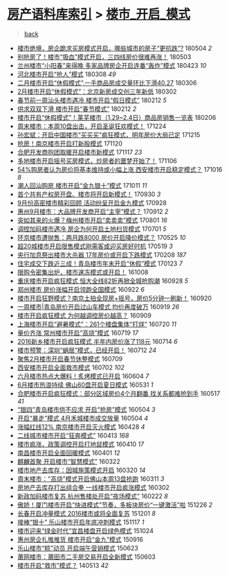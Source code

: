 [房产语料库索引](../../README.md)  > [楼市_开启_模式](楼市_开启_模式.md)
====
> [back](../README.md)

- [楼市绝境，房企跪求买房模式开启，哪些城市的房子“更抗跌”?](http://jkwz.applinzi.com/ittc/7099235831657268240.html#%E6%A5%BC%E5%B8%82%E7%BB%9D%E5%A2%83%EF%BC%8C%E6%88%BF%E4%BC%81%E8%B7%AA%E6%B1%82%E4%B9%B0%E6%88%BF%E6%A8%A1%E5%BC%8F%E5%BC%80%E5%90%AF%EF%BC%8C%E5%93%AA%E4%BA%9B%E5%9F%8E%E5%B8%82%E7%9A%84%E6%88%BF%E5%AD%90%E2%80%9C%E6%9B%B4%E6%8A%97%E8%B7%8C%E2%80%9D%3F) 180504 *2* 
- [别抢房了！楼市“吸血”模式开启，三四线房价很难再涨！](http://jkwz.applinzi.com/ittc/7098893789521511441.html#%E5%88%AB%E6%8A%A2%E6%88%BF%E4%BA%86%EF%BC%81%E6%A5%BC%E5%B8%82%E2%80%9C%E5%90%B8%E8%A1%80%E2%80%9D%E6%A8%A1%E5%BC%8F%E5%BC%80%E5%90%AF%EF%BC%8C%E4%B8%89%E5%9B%9B%E7%BA%BF%E6%88%BF%E4%BB%B7%E5%BE%88%E9%9A%BE%E5%86%8D%E6%B6%A8%EF%BC%81) 180503  
- [兰州楼市“小阳春”来得晚 多家品牌房企开启连番“轰炸”模式](http://jkwz.applinzi.com/ittc/7095220896904250385.html#%E5%85%B0%E5%B7%9E%E6%A5%BC%E5%B8%82%E2%80%9C%E5%B0%8F%E9%98%B3%E6%98%A5%E2%80%9D%E6%9D%A5%E5%BE%97%E6%99%9A+%E5%A4%9A%E5%AE%B6%E5%93%81%E7%89%8C%E6%88%BF%E4%BC%81%E5%BC%80%E5%90%AF%E8%BF%9E%E7%95%AA%E2%80%9C%E8%BD%B0%E7%82%B8%E2%80%9D%E6%A8%A1%E5%BC%8F) 180423 *10* 
- [河北楼市开启“抢人”模式](http://jkwz.applinzi.com/ittc/7077995879443465227.html#%E6%B2%B3%E5%8C%97%E6%A5%BC%E5%B8%82%E5%BC%80%E5%90%AF%E2%80%9C%E6%8A%A2%E4%BA%BA%E2%80%9D%E6%A8%A1%E5%BC%8F) 180308 *49* 
- [二月楼市开启“休假模式”,一手商品房成交量环比下滑40.27](http://jkwz.applinzi.com/ittc/7077421493699216390.html#%E4%BA%8C%E6%9C%88%E6%A5%BC%E5%B8%82%E5%BC%80%E5%90%AF%E2%80%9C%E4%BC%91%E5%81%87%E6%A8%A1%E5%BC%8F%E2%80%9D%2C%E4%B8%80%E6%89%8B%E5%95%86%E5%93%81%E6%88%BF%E6%88%90%E4%BA%A4%E9%87%8F%E7%8E%AF%E6%AF%94%E4%B8%8B%E6%BB%9140.27) 180306  
- [2月楼市开启“休假模式”：北京新房成交创三年新低](http://jkwz.applinzi.com/ittc/7075790427867579409.html#2%E6%9C%88%E6%A5%BC%E5%B8%82%E5%BC%80%E5%90%AF%E2%80%9C%E4%BC%91%E5%81%87%E6%A8%A1%E5%BC%8F%E2%80%9D%EF%BC%9A%E5%8C%97%E4%BA%AC%E6%96%B0%E6%88%BF%E6%88%90%E4%BA%A4%E5%88%9B%E4%B8%89%E5%B9%B4%E6%96%B0%E4%BD%8E) 180302  
- [春节前一周汕头楼市遇冷 楼市开启“假日模式”](http://jkwz.applinzi.com/ittc/7069203037296264208.html#%E6%98%A5%E8%8A%82%E5%89%8D%E4%B8%80%E5%91%A8%E6%B1%95%E5%A4%B4%E6%A5%BC%E5%B8%82%E9%81%87%E5%86%B7+%E6%A5%BC%E5%B8%82%E5%BC%80%E5%90%AF%E2%80%9C%E5%81%87%E6%97%A5%E6%A8%A1%E5%BC%8F%E2%80%9D) 180212 *5* 
- [供求双双下滑 楼市开启“春节模式”](http://jkwz.applinzi.com/ittc/7069173322736993297.html#%E4%BE%9B%E6%B1%82%E5%8F%8C%E5%8F%8C%E4%B8%8B%E6%BB%91+%E6%A5%BC%E5%B8%82%E5%BC%80%E5%90%AF%E2%80%9C%E6%98%A5%E8%8A%82%E6%A8%A1%E5%BC%8F%E2%80%9D) 180212 *2* 
- [楼市开启“休假模式”！莱芜楼市（1.29~2.4日）商品房销售一览表](http://jkwz.applinzi.com/ittc/7066899742775051275.html#%E6%A5%BC%E5%B8%82%E5%BC%80%E5%90%AF%E2%80%9C%E4%BC%91%E5%81%87%E6%A8%A1%E5%BC%8F%E2%80%9D%EF%BC%81%E8%8E%B1%E8%8A%9C%E6%A5%BC%E5%B8%82%EF%BC%881.29%7E2.4%E6%97%A5%EF%BC%89%E5%95%86%E5%93%81%E6%88%BF%E9%94%80%E5%94%AE%E4%B8%80%E8%A7%88%E8%A1%A8) 180206  
- [周末楼市：本周10盘出击，开启圣诞狂欢模式！](http://jkwz.applinzi.com/ittc/7050423610743718928.html#%E5%91%A8%E6%9C%AB%E6%A5%BC%E5%B8%82%EF%BC%9A%E6%9C%AC%E5%91%A810%E7%9B%98%E5%87%BA%E5%87%BB%EF%BC%8C%E5%BC%80%E5%90%AF%E5%9C%A3%E8%AF%9E%E7%8B%82%E6%AC%A2%E6%A8%A1%E5%BC%8F%EF%BC%81) 171224  
- [孙宏斌：开启中国楼市“买买买”疯狂模式，明年房价大局已定](http://jkwz.applinzi.com/ittc/7047306163165611024.html#%E5%AD%99%E5%AE%8F%E6%96%8C%EF%BC%9A%E5%BC%80%E5%90%AF%E4%B8%AD%E5%9B%BD%E6%A5%BC%E5%B8%82%E2%80%9C%E4%B9%B0%E4%B9%B0%E4%B9%B0%E2%80%9D%E7%96%AF%E7%8B%82%E6%A8%A1%E5%BC%8F%EF%BC%8C%E6%98%8E%E5%B9%B4%E6%88%BF%E4%BB%B7%E5%A4%A7%E5%B1%80%E5%B7%B2%E5%AE%9A) 171215  
- [抢房！南京楼市开启打新股模式](http://jkwz.applinzi.com/ittc/7038039239302841360.html#%E6%8A%A2%E6%88%BF%EF%BC%81%E5%8D%97%E4%BA%AC%E6%A5%BC%E5%B8%82%E5%BC%80%E5%90%AF%E6%89%93%E6%96%B0%E8%82%A1%E6%A8%A1%E5%BC%8F) 171120  
- [合肥开发商抱团取暖开启楼市新模式](http://jkwz.applinzi.com/ittc/7036845850943292432.html#%E5%90%88%E8%82%A5%E5%BC%80%E5%8F%91%E5%95%86%E6%8A%B1%E5%9B%A2%E5%8F%96%E6%9A%96%E5%BC%80%E5%90%AF%E6%A5%BC%E5%B8%82%E6%96%B0%E6%A8%A1%E5%BC%8F) 171117 *23* 
- [多地楼市开启摇号买房模式，炒房者的噩梦开始了！](http://jkwz.applinzi.com/ittc/7032843760097035281.html#%E5%A4%9A%E5%9C%B0%E6%A5%BC%E5%B8%82%E5%BC%80%E5%90%AF%E6%91%87%E5%8F%B7%E4%B9%B0%E6%88%BF%E6%A8%A1%E5%BC%8F%EF%BC%8C%E7%82%92%E6%88%BF%E8%80%85%E7%9A%84%E5%99%A9%E6%A2%A6%E5%BC%80%E5%A7%8B%E4%BA%86%EF%BC%81) 171106  
- [54%购房者认为房价将基本维持或小幅上涨 西安楼市开启稳定模式？](http://jkwz.applinzi.com/ittc/7024954268732359697.html#54%25%E8%B4%AD%E6%88%BF%E8%80%85%E8%AE%A4%E4%B8%BA%E6%88%BF%E4%BB%B7%E5%B0%86%E5%9F%BA%E6%9C%AC%E7%BB%B4%E6%8C%81%E6%88%96%E5%B0%8F%E5%B9%85%E4%B8%8A%E6%B6%A8+%E8%A5%BF%E5%AE%89%E6%A5%BC%E5%B8%82%E5%BC%80%E5%90%AF%E7%A8%B3%E5%AE%9A%E6%A8%A1%E5%BC%8F%EF%BC%9F) 171016 *8* 
- [潮人回汕购房 楼市开启“金九银十”模式](http://jkwz.applinzi.com/ittc/7023099524271309840.html#%E6%BD%AE%E4%BA%BA%E5%9B%9E%E6%B1%95%E8%B4%AD%E6%88%BF+%E6%A5%BC%E5%B8%82%E5%BC%80%E5%90%AF%E2%80%9C%E9%87%91%E4%B9%9D%E9%93%B6%E5%8D%81%E2%80%9D%E6%A8%A1%E5%BC%8F) 171011 *11* 
- [首个共有产权房开盘、楼市将开启新模式！](http://jkwz.applinzi.com/ittc/7019237820152153104.html#%E9%A6%96%E4%B8%AA%E5%85%B1%E6%9C%89%E4%BA%A7%E6%9D%83%E6%88%BF%E5%BC%80%E7%9B%98%E3%80%81%E6%A5%BC%E5%B8%82%E5%B0%86%E5%BC%80%E5%90%AF%E6%96%B0%E6%A8%A1%E5%BC%8F%EF%BC%81) 170930 *3* 
- [9月份高密楼市精彩回顾 活动纷呈开启金九模式](http://jkwz.applinzi.com/ittc/7018401231079474193.html#9%E6%9C%88%E4%BB%BD%E9%AB%98%E5%AF%86%E6%A5%BC%E5%B8%82%E7%B2%BE%E5%BD%A9%E5%9B%9E%E9%A1%BE+%E6%B4%BB%E5%8A%A8%E7%BA%B7%E5%91%88%E5%BC%80%E5%90%AF%E9%87%91%E4%B9%9D%E6%A8%A1%E5%BC%8F) 170928  
- [惠州9月楼市：大品牌开发商开启“主宰”模式？](http://jkwz.applinzi.com/ittc/7012225287604143121.html#%E6%83%A0%E5%B7%9E9%E6%9C%88%E6%A5%BC%E5%B8%82%EF%BC%9A%E5%A4%A7%E5%93%81%E7%89%8C%E5%BC%80%E5%8F%91%E5%95%86%E5%BC%80%E5%90%AF%E2%80%9C%E4%B8%BB%E5%AE%B0%E2%80%9D%E6%A8%A1%E5%BC%8F%EF%BC%9F) 170912 *2* 
- [突如其来的火爆？梅州楼市开启“卖卖卖”模式](http://jkwz.applinzi.com/ittc/6996875671585162257.html#%E7%AA%81%E5%A6%82%E5%85%B6%E6%9D%A5%E7%9A%84%E7%81%AB%E7%88%86%EF%BC%9F%E6%A2%85%E5%B7%9E%E6%A5%BC%E5%B8%82%E5%BC%80%E5%90%AF%E2%80%9C%E5%8D%96%E5%8D%96%E5%8D%96%E2%80%9D%E6%A8%A1%E5%BC%8F) 170801 *16* 
- [调控加码楼市遇冷 房企为何开启土地扫货模式](http://jkwz.applinzi.com/ittc/6985261247220941829.html#%E8%B0%83%E6%8E%A7%E5%8A%A0%E7%A0%81%E6%A5%BC%E5%B8%82%E9%81%87%E5%86%B7+%E6%88%BF%E4%BC%81%E4%B8%BA%E4%BD%95%E5%BC%80%E5%90%AF%E5%9C%9F%E5%9C%B0%E6%89%AB%E8%B4%A7%E6%A8%A1%E5%BC%8F) 170701 *5* 
- [环京楼市遭抛售：两月跌8000 房价开启降价模式？](http://jkwz.applinzi.com/ittc/6971592535142040581.html#%E7%8E%AF%E4%BA%AC%E6%A5%BC%E5%B8%82%E9%81%AD%E6%8A%9B%E5%94%AE%EF%BC%9A%E4%B8%A4%E6%9C%88%E8%B7%8C8000+%E6%88%BF%E4%BB%B7%E5%BC%80%E5%90%AF%E9%99%8D%E4%BB%B7%E6%A8%A1%E5%BC%8F%EF%BC%9F) 170525 *10* 
- [超20城楼市开启限售模式刚需客或迎买房好时机](http://jkwz.applinzi.com/ittc/6969200185346360325.html#%E8%B6%8520%E5%9F%8E%E6%A5%BC%E5%B8%82%E5%BC%80%E5%90%AF%E9%99%90%E5%94%AE%E6%A8%A1%E5%BC%8F%E5%88%9A%E9%9C%80%E5%AE%A2%E6%88%96%E8%BF%8E%E4%B9%B0%E6%88%BF%E5%A5%BD%E6%97%B6%E6%9C%BA) 170519 *3* 
- [央行加息祭出楼市大杀器 17年房价或开启下跌模式](http://jkwz.applinzi.com/ittc/6932057520624632837.html#%E5%A4%AE%E8%A1%8C%E5%8A%A0%E6%81%AF%E7%A5%AD%E5%87%BA%E6%A5%BC%E5%B8%82%E5%A4%A7%E6%9D%80%E5%99%A8+17%E5%B9%B4%E6%88%BF%E4%BB%B7%E6%88%96%E5%BC%80%E5%90%AF%E4%B8%8B%E8%B7%8C%E6%A8%A1%E5%BC%8F) 170208 *187* 
- [住宅成交下跌近三成！青岛楼市年末开启“休假”模式](http://jkwz.applinzi.com/ittc/6926363228132344837.html#%E4%BD%8F%E5%AE%85%E6%88%90%E4%BA%A4%E4%B8%8B%E8%B7%8C%E8%BF%91%E4%B8%89%E6%88%90%EF%BC%81%E9%9D%92%E5%B2%9B%E6%A5%BC%E5%B8%82%E5%B9%B4%E6%9C%AB%E5%BC%80%E5%90%AF%E2%80%9C%E4%BC%91%E5%81%87%E2%80%9D%E6%A8%A1%E5%BC%8F) 170123 *7* 
- [限购令密集出炉，楼市速冻模式或开启！](http://jkwz.applinzi.com/ittc/6886681853926310916.html#%E9%99%90%E8%B4%AD%E4%BB%A4%E5%AF%86%E9%9B%86%E5%87%BA%E7%82%89%EF%BC%8C%E6%A5%BC%E5%B8%82%E9%80%9F%E5%86%BB%E6%A8%A1%E5%BC%8F%E6%88%96%E5%BC%80%E5%90%AF%EF%BC%81) 161008  
- [重庆楼市开启疯狂模式 恒大全线82折再掀全城抢购潮](http://jkwz.applinzi.com/ittc/6882714351328297988.html#%E9%87%8D%E5%BA%86%E6%A5%BC%E5%B8%82%E5%BC%80%E5%90%AF%E7%96%AF%E7%8B%82%E6%A8%A1%E5%BC%8F+%E6%81%92%E5%A4%A7%E5%85%A8%E7%BA%BF82%E6%8A%98%E5%86%8D%E6%8E%80%E5%85%A8%E5%9F%8E%E6%8A%A2%E8%B4%AD%E6%BD%AE) 160928 *5* 
- [郑州楼市 房价涨幅开启领跑全国模式](http://jkwz.applinzi.com/ittc/6880606613303460868.html#%E9%83%91%E5%B7%9E%E6%A5%BC%E5%B8%82+%E6%88%BF%E4%BB%B7%E6%B6%A8%E5%B9%85%E5%BC%80%E5%90%AF%E9%A2%86%E8%B7%91%E5%85%A8%E5%9B%BD%E6%A8%A1%E5%BC%8F) 160922 *6* 
- [楼市开启狂野模式？南京土拍全现房+摇号，房价5分钟一刷新！](http://jkwz.applinzi.com/ittc/6879951868649800708.html#%E6%A5%BC%E5%B8%82%E5%BC%80%E5%90%AF%E7%8B%82%E9%87%8E%E6%A8%A1%E5%BC%8F%EF%BC%9F%E5%8D%97%E4%BA%AC%E5%9C%9F%E6%8B%8D%E5%85%A8%E7%8E%B0%E6%88%BF%2B%E6%91%87%E5%8F%B7%EF%BC%8C%E6%88%BF%E4%BB%B75%E5%88%86%E9%92%9F%E4%B8%80%E5%88%B7%E6%96%B0%EF%BC%81) 160920  
- [一周楼市|青岛房价开启过山车模式 均价再度破万](http://jkwz.applinzi.com/ittc/6879632653216646148.html#%E4%B8%80%E5%91%A8%E6%A5%BC%E5%B8%82%7C%E9%9D%92%E5%B2%9B%E6%88%BF%E4%BB%B7%E5%BC%80%E5%90%AF%E8%BF%87%E5%B1%B1%E8%BD%A6%E6%A8%A1%E5%BC%8F+%E5%9D%87%E4%BB%B7%E5%86%8D%E5%BA%A6%E7%A0%B4%E4%B8%87) 160919 *26* 
- [楼市开启疯狂模式 为何越调控房价越高？](http://jkwz.applinzi.com/ittc/6875898678933455877.html#%E6%A5%BC%E5%B8%82%E5%BC%80%E5%90%AF%E7%96%AF%E7%8B%82%E6%A8%A1%E5%BC%8F+%E4%B8%BA%E4%BD%95%E8%B6%8A%E8%B0%83%E6%8E%A7%E6%88%BF%E4%BB%B7%E8%B6%8A%E9%AB%98%EF%BC%9F) 160909  
- [上海楼市开启“避暑模式”：261个楼盘集体“打烊”](http://jkwz.applinzi.com/ittc/6856871353709495300.html#%E4%B8%8A%E6%B5%B7%E6%A5%BC%E5%B8%82%E5%BC%80%E5%90%AF%E2%80%9C%E9%81%BF%E6%9A%91%E6%A8%A1%E5%BC%8F%E2%80%9D%EF%BC%9A261%E4%B8%AA%E6%A5%BC%E7%9B%98%E9%9B%86%E4%BD%93%E2%80%9C%E6%89%93%E7%83%8A%E2%80%9D) 160720 *11* 
- [量价齐涨 常州楼市开启“高烧”模式](http://jkwz.applinzi.com/ittc/6856667581502718980.html#%E9%87%8F%E4%BB%B7%E9%BD%90%E6%B6%A8+%E5%B8%B8%E5%B7%9E%E6%A5%BC%E5%B8%82%E5%BC%80%E5%90%AF%E2%80%9C%E9%AB%98%E7%83%A7%E2%80%9D%E6%A8%A1%E5%BC%8F) 160719 *17* 
- [2016新乡楼市开启疯狂模式 半年内房价涨了118元](http://jkwz.applinzi.com/ittc/6854650109949903876.html#2016%E6%96%B0%E4%B9%A1%E6%A5%BC%E5%B8%82%E5%BC%80%E5%90%AF%E7%96%AF%E7%8B%82%E6%A8%A1%E5%BC%8F+%E5%8D%8A%E5%B9%B4%E5%86%85%E6%88%BF%E4%BB%B7%E6%B6%A8%E4%BA%86118%E5%85%83) 160714 *6* 
- [楼市预警：深圳“蜗居”模式，已经开启！](http://jkwz.applinzi.com/ittc/6853959855521661957.html#%E6%A5%BC%E5%B8%82%E9%A2%84%E8%AD%A6%EF%BC%9A%E6%B7%B1%E5%9C%B3%E2%80%9C%E8%9C%97%E5%B1%85%E2%80%9D%E6%A8%A1%E5%BC%8F%EF%BC%8C%E5%B7%B2%E7%BB%8F%E5%BC%80%E5%90%AF%EF%BC%81) 160712 *24* 
- [聚焦2月楼市开启春节休整模式](http://jkwz.applinzi.com/ittc/6849533523316442117.html#%E8%81%9A%E7%84%A62%E6%9C%88%E6%A5%BC%E5%B8%82%E5%BC%80%E5%90%AF%E6%98%A5%E8%8A%82%E4%BC%91%E6%95%B4%E6%A8%A1%E5%BC%8F) 160709  
- [西安楼市开启全面救市模式](http://jkwz.applinzi.com/ittc/6850189923910681605.html#%E8%A5%BF%E5%AE%89%E6%A5%BC%E5%B8%82%E5%BC%80%E5%90%AF%E5%85%A8%E9%9D%A2%E6%95%91%E5%B8%82%E6%A8%A1%E5%BC%8F) 160702 *102* 
- [六月楼市热点大爆料！炙烤模式已开启](http://jkwz.applinzi.com/ittc/6839898689757512709.html#%E5%85%AD%E6%9C%88%E6%A5%BC%E5%B8%82%E7%83%AD%E7%82%B9%E5%A4%A7%E7%88%86%E6%96%99%EF%BC%81%E7%82%99%E7%83%A4%E6%A8%A1%E5%BC%8F%E5%B7%B2%E5%BC%80%E5%90%AF) 160604 *7* 
- [6月楼市热浪持续 佛山60盘开启夏日模式](http://jkwz.applinzi.com/ittc/6838436222305043460.html#6%E6%9C%88%E6%A5%BC%E5%B8%82%E7%83%AD%E6%B5%AA%E6%8C%81%E7%BB%AD+%E4%BD%9B%E5%B1%B160%E7%9B%98%E5%BC%80%E5%90%AF%E5%A4%8F%E6%97%A5%E6%A8%A1%E5%BC%8F) 160531 *1* 
- [合肥楼市开启疯狂模式：部分区域房价4个月翻番 找关系都难抢到手](http://jkwz.applinzi.com/ittc/6832989523243697156.html#%E5%90%88%E8%82%A5%E6%A5%BC%E5%B8%82%E5%BC%80%E5%90%AF%E7%96%AF%E7%8B%82%E6%A8%A1%E5%BC%8F%EF%BC%9A%E9%83%A8%E5%88%86%E5%8C%BA%E5%9F%9F%E6%88%BF%E4%BB%B74%E4%B8%AA%E6%9C%88%E7%BF%BB%E7%95%AA+%E6%89%BE%E5%85%B3%E7%B3%BB%E9%83%BD%E9%9A%BE%E6%8A%A2%E5%88%B0%E6%89%8B) 160517 *41* 
- [“银四”青岛楼市供不应求 开启“抢房”模式](http://jkwz.applinzi.com/ittc/6828357086614127621.html#%E2%80%9C%E9%93%B6%E5%9B%9B%E2%80%9D%E9%9D%92%E5%B2%9B%E6%A5%BC%E5%B8%82%E4%BE%9B%E4%B8%8D%E5%BA%94%E6%B1%82+%E5%BC%80%E5%90%AF%E2%80%9C%E6%8A%A2%E6%88%BF%E2%80%9D%E6%A8%A1%E5%BC%8F) 160504 *3* 
- [开启“暴走”模式 4月禾城楼市成交放量](http://jkwz.applinzi.com/ittc/6828328391358809093.html#%E5%BC%80%E5%90%AF%E2%80%9C%E6%9A%B4%E8%B5%B0%E2%80%9D%E6%A8%A1%E5%BC%8F+4%E6%9C%88%E7%A6%BE%E5%9F%8E%E6%A5%BC%E5%B8%82%E6%88%90%E4%BA%A4%E6%94%BE%E9%87%8F) 160504 *4* 
- [涨幅红线12% 南京楼市开启灭火模式](http://jkwz.applinzi.com/ittc/6826108002025079812.html#%E6%B6%A8%E5%B9%85%E7%BA%A2%E7%BA%BF12%25+%E5%8D%97%E4%BA%AC%E6%A5%BC%E5%B8%82%E5%BC%80%E5%90%AF%E7%81%AD%E7%81%AB%E6%A8%A1%E5%BC%8F) 160428 *4* 
- [二线城市楼市开启“狂奔模式”](http://jkwz.applinzi.com/ittc/6820582325628699652.html#%E4%BA%8C%E7%BA%BF%E5%9F%8E%E5%B8%82%E6%A5%BC%E5%B8%82%E5%BC%80%E5%90%AF%E2%80%9C%E7%8B%82%E5%A5%94%E6%A8%A1%E5%BC%8F%E2%80%9D) 160413 *168* 
- [楼市疯涨，政策调控开启打地鼠模式](http://jkwz.applinzi.com/ittc/6819569461111555076.html#%E6%A5%BC%E5%B8%82%E7%96%AF%E6%B6%A8%EF%BC%8C%E6%94%BF%E7%AD%96%E8%B0%83%E6%8E%A7%E5%BC%80%E5%90%AF%E6%89%93%E5%9C%B0%E9%BC%A0%E6%A8%A1%E5%BC%8F) 160410 *17* 
- [南昌楼市开启全面回暖模式](http://jkwz.applinzi.com/ittc/6816010875555021828.html#%E5%8D%97%E6%98%8C%E6%A5%BC%E5%B8%82%E5%BC%80%E5%90%AF%E5%85%A8%E9%9D%A2%E5%9B%9E%E6%9A%96%E6%A8%A1%E5%BC%8F) 160401 *12* 
- [麒麟首聚 开启楼市“智慧模式”](http://jkwz.applinzi.com/ittc/6812301216667141125.html#%E9%BA%92%E9%BA%9F%E9%A6%96%E8%81%9A+%E5%BC%80%E5%90%AF%E6%A5%BC%E5%B8%82%E2%80%9C%E6%99%BA%E6%85%A7%E6%A8%A1%E5%BC%8F%E2%80%9D) 160322  
- [楼市地产去库存：因城施策模式开启](http://jkwz.applinzi.com/ittc/6811446679924376580.html#%E6%A5%BC%E5%B8%82%E5%9C%B0%E4%BA%A7%E5%8E%BB%E5%BA%93%E5%AD%98%EF%BC%9A%E5%9B%A0%E5%9F%8E%E6%96%BD%E7%AD%96%E6%A8%A1%E5%BC%8F%E5%BC%80%E5%90%AF) 160320 *14* 
- [周末楼市：&quot;高烧&quot;模式开启佛山本周13盘抢跑](http://jkwz.applinzi.com/ittc/6808421401258116100.html#%E5%91%A8%E6%9C%AB%E6%A5%BC%E5%B8%82%EF%BC%9A%26quot%3B%E9%AB%98%E7%83%A7%26quot%3B%E6%A8%A1%E5%BC%8F%E5%BC%80%E5%90%AF%E4%BD%9B%E5%B1%B1%E6%9C%AC%E5%91%A813%E7%9B%98%E6%8A%A2%E8%B7%91) 160311 *3* 
- [房地产去库存打出组合拳 一线楼市开启疯涨模式](http://jkwz.applinzi.com/ittc/6804999107340928004.html#%E6%88%BF%E5%9C%B0%E4%BA%A7%E5%8E%BB%E5%BA%93%E5%AD%98%E6%89%93%E5%87%BA%E7%BB%84%E5%90%88%E6%8B%B3+%E4%B8%80%E7%BA%BF%E6%A5%BC%E5%B8%82%E5%BC%80%E5%90%AF%E7%96%AF%E6%B6%A8%E6%A8%A1%E5%BC%8F) 160302  
- [新政加码楼市复苏 杭州售楼处开启“夜场模式”](http://jkwz.applinzi.com/ittc/6801545468488188933.html#%E6%96%B0%E6%94%BF%E5%8A%A0%E7%A0%81%E6%A5%BC%E5%B8%82%E5%A4%8D%E8%8B%8F+%E6%9D%AD%E5%B7%9E%E5%94%AE%E6%A5%BC%E5%A4%84%E5%BC%80%E5%90%AF%E2%80%9C%E5%A4%9C%E5%9C%BA%E6%A8%A1%E5%BC%8F%E2%80%9D) 160222 *8* 
- [傲娇！厦门楼市开启“快进模式”节奏，多板块房价“一键激活”啦](http://jkwz.applinzi.com/ittc/6780042402291254276.html#%E5%82%B2%E5%A8%87%EF%BC%81%E5%8E%A6%E9%97%A8%E6%A5%BC%E5%B8%82%E5%BC%80%E5%90%AF%E2%80%9C%E5%BF%AB%E8%BF%9B%E6%A8%A1%E5%BC%8F%E2%80%9D%E8%8A%82%E5%A5%8F%EF%BC%8C%E5%A4%9A%E6%9D%BF%E5%9D%97%E6%88%BF%E4%BB%B7%E2%80%9C%E4%B8%80%E9%94%AE%E6%BF%80%E6%B4%BB%E2%80%9D%E5%95%A6) 151226 *2* 
- [长春开启冲量模式 2016楼市或将全面复苏](http://jkwz.applinzi.com/ittc/6770995576862934020.html#%E9%95%BF%E6%98%A5%E5%BC%80%E5%90%AF%E5%86%B2%E9%87%8F%E6%A8%A1%E5%BC%8F+2016%E6%A5%BC%E5%B8%82%E6%88%96%E5%B0%86%E5%85%A8%E9%9D%A2%E5%A4%8D%E8%8B%8F) 151201 *8* 
- [接棒“银十” 乐山楼市开启年底冲刺模式](http://jkwz.applinzi.com/ittc/6765583918434878468.html#%E6%8E%A5%E6%A3%92%E2%80%9C%E9%93%B6%E5%8D%81%E2%80%9D+%E4%B9%90%E5%B1%B1%E6%A5%BC%E5%B8%82%E5%BC%80%E5%90%AF%E5%B9%B4%E5%BA%95%E5%86%B2%E5%88%BA%E6%A8%A1%E5%BC%8F) 151117 *1* 
- [楼市迎来“绿金时代”宜昌楼盘开启绿色模式](http://jkwz.applinzi.com/ittc/6756664695924081669.html#%E6%A5%BC%E5%B8%82%E8%BF%8E%E6%9D%A5%E2%80%9C%E7%BB%BF%E9%87%91%E6%97%B6%E4%BB%A3%E2%80%9D%E5%AE%9C%E6%98%8C%E6%A5%BC%E7%9B%98%E5%BC%80%E5%90%AF%E7%BB%BF%E8%89%B2%E6%A8%A1%E5%BC%8F) 151024  
- [惠州房企扎推推货 楼市开启“金九”模式](http://jkwz.applinzi.com/ittc/6742573573946967044.html#%E6%83%A0%E5%B7%9E%E6%88%BF%E4%BC%81%E6%89%8E%E6%8E%A8%E6%8E%A8%E8%B4%A7+%E6%A5%BC%E5%B8%82%E5%BC%80%E5%90%AF%E2%80%9C%E9%87%91%E4%B9%9D%E2%80%9D%E6%A8%A1%E5%BC%8F) 150916  
- [乐山楼市“粽”动员 开启端午营销模式](http://jkwz.applinzi.com/ittc/547650611425997802.html#%E4%B9%90%E5%B1%B1%E6%A5%BC%E5%B8%82%E2%80%9C%E7%B2%BD%E2%80%9D%E5%8A%A8%E5%91%98+%E5%BC%80%E5%90%AF%E7%AB%AF%E5%8D%88%E8%90%A5%E9%94%80%E6%A8%A1%E5%BC%8F) 150623  
- [莆网楼市：莆田市二手房交易开启全新模式](http://jkwz.applinzi.com/ittc/547650611420104920.html#%E8%8E%86%E7%BD%91%E6%A5%BC%E5%B8%82%EF%BC%9A%E8%8E%86%E7%94%B0%E5%B8%82%E4%BA%8C%E6%89%8B%E6%88%BF%E4%BA%A4%E6%98%93%E5%BC%80%E5%90%AF%E5%85%A8%E6%96%B0%E6%A8%A1%E5%BC%8F) 150603  
- [楼市开启“救市”模式？](http://jkwz.applinzi.com/ittc/547650611363750030.html#%E6%A5%BC%E5%B8%82%E5%BC%80%E5%90%AF%E2%80%9C%E6%95%91%E5%B8%82%E2%80%9D%E6%A8%A1%E5%BC%8F%EF%BC%9F) 140513 *42* 

